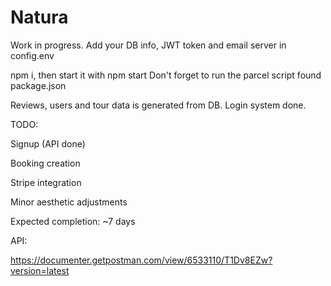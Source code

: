 # Natura

Work in progress. 
Add your DB info, JWT token and email server in config.env

npm i, then start it with npm start
Don't forget to run the parcel script found package.json 

Reviews, users and tour data is generated from DB. Login system done. 

TODO:


Signup (API done)

Booking creation

Stripe integration

Minor aesthetic adjustments



Expected completion: ~7 days

API:

https://documenter.getpostman.com/view/6533110/T1Dv8EZw?version=latest
